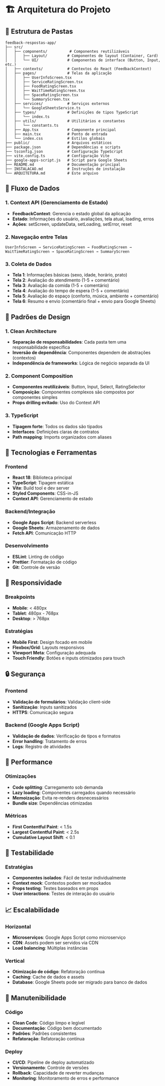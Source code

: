 # 🏗️ Arquitetura do Projeto

## 📁 Estrutura de Pastas

```
feedback-respostas-app/
├── src/
│   ├── components/          # Componentes reutilizáveis
│   │   ├── Layout/         # Componentes de layout (Container, Card)
│   │   └── UI/             # Componentes de interface (Button, Input, etc.)
│   ├── contexts/           # Contextos do React (FeedbackContext)
│   ├── pages/              # Telas da aplicação
│   │   ├── UserInfoScreen.tsx
│   │   ├── ServiceRatingScreen.tsx
│   │   ├── FoodRatingScreen.tsx
│   │   ├── WaitTimeRatingScreen.tsx
│   │   ├── SpaceRatingScreen.tsx
│   │   └── SummaryScreen.tsx
│   ├── services/           # Serviços externos
│   │   └── GoogleSheetsService.ts
│   ├── types/              # Definições de tipos TypeScript
│   │   └── index.ts
│   ├── utils/              # Utilitários e constantes
│   │   └── constants.ts
│   ├── App.tsx             # Componente principal
│   ├── main.tsx            # Ponto de entrada
│   └── index.css           # Estilos globais
├── public/                 # Arquivos estáticos
├── package.json            # Dependências e scripts
├── tsconfig.json           # Configuração TypeScript
├── vite.config.ts          # Configuração Vite
├── google-apps-script.js   # Script para Google Sheets
├── README.md               # Documentação principal
├── INSTALACAO.md           # Instruções de instalação
└── ARQUITETURA.md          # Este arquivo
```

## 🔄 Fluxo de Dados

### 1. Context API (Gerenciamento de Estado)
- **FeedbackContext**: Gerencia o estado global da aplicação
- **Estado**: Informações do usuário, avaliações, tela atual, loading, erros
- **Ações**: setScreen, updateData, setLoading, setError, reset

### 2. Navegação entre Telas
```
UserInfoScreen → ServiceRatingScreen → FoodRatingScreen → 
WaitTimeRatingScreen → SpaceRatingScreen → SummaryScreen
```

### 3. Coleta de Dados
- **Tela 1**: Informações básicas (sexo, idade, horário, prato)
- **Tela 2**: Avaliação do atendimento (1-5 + comentário)
- **Tela 3**: Avaliação da comida (1-5 + comentário)
- **Tela 4**: Avaliação do tempo de espera (1-5 + comentário)
- **Tela 5**: Avaliação do espaço (conforto, música, ambiente + comentário)
- **Tela 6**: Resumo e envio (comentário final + envio para Google Sheets)

## 🎨 Padrões de Design

### 1. Clean Architecture
- **Separação de responsabilidades**: Cada pasta tem uma responsabilidade específica
- **Inversão de dependência**: Componentes dependem de abstrações (contextos)
- **Independência de frameworks**: Lógica de negócio separada da UI

### 2. Component Composition
- **Componentes reutilizáveis**: Button, Input, Select, RatingSelector
- **Composição**: Componentes complexos são compostos por componentes simples
- **Props drilling evitado**: Uso do Context API

### 3. TypeScript
- **Tipagem forte**: Todos os dados são tipados
- **Interfaces**: Definições claras de contratos
- **Path mapping**: Imports organizados com aliases

## 🔧 Tecnologias e Ferramentas

### Frontend
- **React 18**: Biblioteca principal
- **TypeScript**: Tipagem estática
- **Vite**: Build tool e dev server
- **Styled Components**: CSS-in-JS
- **Context API**: Gerenciamento de estado

### Backend/Integração
- **Google Apps Script**: Backend serverless
- **Google Sheets**: Armazenamento de dados
- **Fetch API**: Comunicação HTTP

### Desenvolvimento
- **ESLint**: Linting de código
- **Prettier**: Formatação de código
- **Git**: Controle de versão

## 📱 Responsividade

### Breakpoints
- **Mobile**: < 480px
- **Tablet**: 480px - 768px
- **Desktop**: > 768px

### Estratégias
- **Mobile First**: Design focado em mobile
- **Flexbox/Grid**: Layouts responsivos
- **Viewport Meta**: Configuração adequada
- **Touch Friendly**: Botões e inputs otimizados para touch

## 🔒 Segurança

### Frontend
- **Validação de formulários**: Validação client-side
- **Sanitização**: Inputs sanitizados
- **HTTPS**: Comunicação segura

### Backend (Google Apps Script)
- **Validação de dados**: Verificação de tipos e formatos
- **Error handling**: Tratamento de erros
- **Logs**: Registro de atividades

## 🚀 Performance

### Otimizações
- **Code splitting**: Carregamento sob demanda
- **Lazy loading**: Componentes carregados quando necessário
- **Memoização**: Evita re-renders desnecessários
- **Bundle size**: Dependências otimizadas

### Métricas
- **First Contentful Paint**: < 1.5s
- **Largest Contentful Paint**: < 2.5s
- **Cumulative Layout Shift**: < 0.1

## 🧪 Testabilidade

### Estratégias
- **Componentes isolados**: Fácil de testar individualmente
- **Context mock**: Contextos podem ser mockados
- **Props testing**: Testes baseados em props
- **User interactions**: Testes de interação do usuário

## 📈 Escalabilidade

### Horizontal
- **Microserviços**: Google Apps Script como microserviço
- **CDN**: Assets podem ser servidos via CDN
- **Load balancing**: Múltiplas instâncias

### Vertical
- **Otimização de código**: Refatoração contínua
- **Caching**: Cache de dados e assets
- **Database**: Google Sheets pode ser migrado para banco de dados

## 🔄 Manutenibilidade

### Código
- **Clean Code**: Código limpo e legível
- **Documentação**: Código bem documentado
- **Padrões**: Padrões consistentes
- **Refatoração**: Refatoração contínua

### Deploy
- **CI/CD**: Pipeline de deploy automatizado
- **Versionamento**: Controle de versões
- **Rollback**: Capacidade de reverter mudanças
- **Monitoring**: Monitoramento de erros e performance
